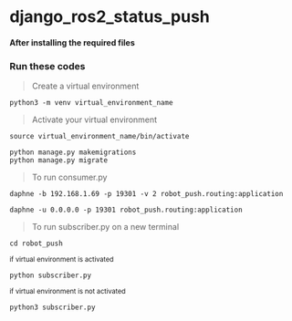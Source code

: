 # django_ros2_status_push
#### After installing the required files
### Run these codes
> Create a virtual environment
```
python3 -m venv virtual_environment_name
```
> Activate your virtual environment
```
source virtual_environment_name/bin/activate
```
```
python manage.py makemigrations
python manage.py migrate
```
> To run consumer.py
```
daphne -b 192.168.1.69 -p 19301 -v 2 robot_push.routing:application

daphne -u 0.0.0.0 -p 19301 robot_push.routing:application
```
> To run subscriber.py on a new terminal
```
cd robot_push
```
<sub> if virtual environment is activated </sub>
```
python subscriber.py
```
<sub> if virtual environment is not activated </sub>
```
python3 subscriber.py
```
